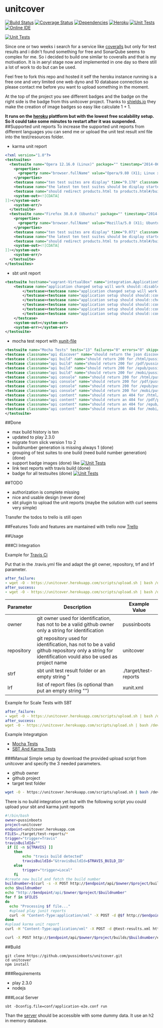 unitcover
=======
[![Build Status](https://travis-ci.org/pussinboots/unitcover.svg?branch=master)](https://travis-ci.org/pussinboots/unitcover)
[![Coverage Status](https://img.shields.io/coveralls/pussinboots/unitcover.svg)](https://coveralls.io/r/pussinboots/unitcover?branch=master)
[![Dependencies](https://david-dm.org/pussinboots/unitcover.png)](https://david-dm.org/pussinboots/unitcover)
[![Heroku](http://heroku-badge.heroku.com/?app=unitcover)](https://unitcover.herokuapp.com/)
[![Unit Tests](https://unitcover.herokuapp.com/api/pussinboots/unitcover/badge?ts=10)](https://unitcover.herokuapp.com/#/builds/pussinboots/unitcover/builds)
[![Online IDE](https://d2g7ua7d94r3fl.cloudfront.net/assets/images/da4d66c4.codio_logo.png)](https://codio.com/pussinboots/unitcover)

[![Unit Tests](http://unitcover.herokuapp.com/api/pussinboots/unitcover/testsuites/badge)](https://unitcover.herokuapp.com/#/builds/pussinboots/unitcover/builds)

Since one or two weeks i search for a service like [coveralls](https://coveralls.io) but only for test results and i didn't found something for free and
SonarQube seems to complex for me. So i decided to build one similar to coveralls and that is my motivation. It is in aeryl stage now and implemented in one day so there still a lot of work to do but can be used.

Feel free to fork this repo and hosted it self the heroku instance running is a free one and very limited one web dyno and 10 database connection so please contact me before you want to upload something in the moment. 

At the top of the project you see different badges and the badge on the right side is the badge from this unitcover project. Thanks to [shields.io](http://shields.io/) they make the creation of image badges so easy like calculate 1 + 1.

**It runs on the [heroku](https://www.heroku.com/) plattform but with the lowest free scalability setup. So it could take some minutes to restart after it was suspended.**
##Supported unit reports
To increase the supported unit reports from different languages you can send me or upload the unit test result xml file into the test/resources folder. 

* karma unit report
```xml
<?xml version="1.0"?>
<testsuites>
  <testsuite name="Opera 12.16.0 (Linux)" package="" timestamp="2014-06-18T18:38:51" id="0" hostname="vagrant-VirtualBox" tests="3" errors="0" failures="0" time="10.997">
    <properties>
      <property name="browser.fullName" value="Opera/9.80 (X11; Linux x86_64) Presto/2.12.388 Version/12.16"/>
    </properties>
    <testcase name="ten test suites are display" time="9.178" classname="Opera 12.16.0 (Linux).UnitCover build with eleven test suites"/>
    <testcase name="the latest ten test suites should be display started with the eleven test suite" time="1.103" classname="Opera 12.16.0 (Linux).UnitCover build with eleven test suites"/>
    <testcase name="should redirect products.html to products.html#/builds" time="0.716" classname="Opera 12.16.0 (Linux).UnitCover"/>
    <system-out><![CDATA[
]]></system-out>
    <system-err/>
  </testsuite>
  <testsuite name="Firefox 30.0.0 (Ubuntu)" package="" timestamp="2014-06-18T18:38:51" id="0" hostname="vagrant-VirtualBox" tests="3" errors="0" failures="0" time="10.684">
    <properties>
      <property name="browser.fullName" value="Mozilla/5.0 (X11; Ubuntu; Linux x86_64; rv:30.0) Gecko/20100101 Firefox/30.0"/>
    </properties>
    <testcase name="ten test suites are display" time="9.071" classname="Firefox 30.0.0 (Ubuntu).UnitCover build with eleven test suites"/>
    <testcase name="the latest ten test suites should be display started with the eleven test suite" time="1.149" classname="Firefox 30.0.0 (Ubuntu).UnitCover build with eleven test suites"/>
    <testcase name="should redirect products.html to products.html#/builds" time="0.464" classname="Firefox 30.0.0 (Ubuntu).UnitCover"/>
    <system-out><![CDATA[
]]></system-out>
    <system-err/>
  </testsuite>
</testsuites>
```
* sbt unit report
```xml
<testsuite hostname="vagrant-VirtualBox" name="integration.ApplicationSpec" tests="7" errors="0" failures="0" skipped="0" time="1.975">
	<testcase name="application changed setup will work should::disable db ssl" classname="integration.ApplicationSpec" time="0.066">
		</testcase><testcase name="application changed setup will work should::enable DB logging" classname="integration.ApplicationSpec" time="0.039">
		</testcase><testcase name="application setup should should::configured with custom keystore is enabled" classname="integration.ApplicationSpec" time="0.046">
		</testcase><testcase name="application setup should should::check reditect to products.html work" classname="integration.ApplicationSpec" time="1.469">
		</testcase><testcase name="application setup should should::configured to redirect all http request to https on heroku" classname="integration.ApplicationSpec" time="0.222">
		</testcase><testcase name="application setup should should::configured with custom truststore is enabled" classname="integration.ApplicationSpec" time="0.046">
		</testcase><testcase name="application setup should should::configured with DB logging deactivate" classname="integration.ApplicationSpec" time="0.078">
	</testcase>
	<system-out></system-out>
	<system-err></system-err>
</testsuite>
```
* mocha test report with [xunit-file](https://github.com/peerigon/xunit-file)
```xml
<testsuite name="Mocha Tests" tests="13" failures="0" errors="0" skipped="0" timestamp="Tue, 08 Jul 2014 12:52:49 GMT" time="119.755">
<testcase classname="api discover" name="should return the json discover response" time="0.022"/>
<testcase classname="api build" name="should return 200 for /html/pussinboots/book" time="22.718"/>
<testcase classname="api build" name="should return 200 for /pdf/pussinboots/book" time="10.208"/>
<testcase classname="api build" name="should return 200 for /epub/pussinboots/book" time="2.904"/>
<testcase classname="api build" name="should return 200 for /mobi/pussinboots/book" time="25.602"/>
<testcase classname="api console" name="should return 200 for /html/pussinboots/book" time="15.293"/>
<testcase classname="api console" name="should return 200 for /pdf/pussinboots/book" time="8.577"/>
<testcase classname="api console" name="should return 200 for /epub/pussinboots/book" time="2.821"/>
<testcase classname="api console" name="should return 200 for /mobi/pussinboots/book" time="31.266"/>
<testcase classname="api content" name="should return an 404 for /html/pussinboots/book" time="0.026"/>
<testcase classname="api content" name="should return an 404 for /pdf/pussinboots/book" time="0.014"/>
<testcase classname="api content" name="should return an 404 for /epub/pussinboots/book" time="0.016"/>
<testcase classname="api content" name="should return an 404 for /mobi/pussinboots/book" time="0.012"/>
</testsuite>
```

##Done
* max build history is ten
* updated to play 2.3.0
* migrate from slick version 1 to 2
* buildnumber generation is missing always 1 (done)
* grouping of test suites to one build (need build number generation) (done)
* support badge images (done) like [![Unit Tests](https://unitcover.herokuapp.com/api/pussinboots/unitcover/badge?ts=10)](https://unitcover.herokuapp.com/#/builds/pussinboots/unitcover/builds)
* link test reports with travis build (done)
* badge for all testsuites (done) [![Unit Tests](http://unitcover.herokuapp.com/api/pussinboots/unitcover/testsuites/badge)](https://unitcover.herokuapp.com/#/builds/pussinboots/unitcover/builds)

##TODO
* authorization is complete missing
* nice and usable design (never done)
* sbt plugin to upload the unit reports (maybe the solution with curl seems very simple)

Transfer the todos to trello is still open

##Features
Todo and features are mantained with trello now [Trello](https://trello.com/b/tPkEhbaY/unitcover)


##Usage

###CI Integration

Example for [Travis Ci](https://travis-ci.org/)

Put that in the .travis.yml file and adapt the git owner, repository, trf and lrf parameter. 
```yaml
after_failure:
- wget -O - https://unitcover.herokuapp.com/scripts/upload.sh | bash /dev/stdin <owner> <repository> <strf> <lrf>
after_success:
- wget -O - https://unitcover.herokuapp.com/scripts/upload.sh | bash /dev/stdin <owner> <repository> <strf> <lrf>
```

Parameter | Description | Example Value 
--- | --- | ---
owner | git owner used for identification, has not to be a valid github owner only a string for identification | pussinboots
repository | git repository used for identification, has not to be a valid github repository only a string for identification vould also be used as project name| unitcover
strf | sbt unit test result folder or an empty string " | ./target/test-reports
lrf | list of report files (is optional than put an empty string "") | xunit.xml

Example for Scale Tests with SBT
```yaml
after_failure:
- wget -O - https://unitcover.herokuapp.com/scripts/upload.sh | bash /dev/stdin pussinboots unitcover ./target/test-reports/ ""
after_success:
wget -O - https://unitcover.herokuapp.com/scripts/upload.sh | bash /dev/stdin pussinboots unitcover ./target/test-reports/ ""
```

Example Integratgion
* [Mocha Tests](https://github.com/pussinboots/heroku-softcover/blob/master/.travis.yml )
* [SBT And Karma Tests](https://github.com/pussinboots/unitcover/blob/master/.travis.yml)

###Manual
Simple setup by download the provided upload script from unitcover and specify the 3 needed parameters.
* github owner
* github project
* target test folder

```bash
wget -O - https://unitcover.herokuapp.com/scripts/upload.sh | bash /dev/stdin pussinboots unitcover ./target/test-reports/
```

There is no build integration yet but with the following script you could upload your sbt and karma junit reports
```bash
#!/bin/bash
owner=pussinboots
project=unitcover
endpoint=unitcover.herokuapp.com
FILES=./target/test-reports/*
trigger="trigger=Travis"
travisBuildId=""
 if [[ -n ${TRAVIS} ]]
    then
        echo "travis build detected"
        travisBuildId="&travisBuildId=$TRAVIS_BUILD_ID"
    else
        trigger="trigger=Local"
    fi
#create new build and fetch the build number
buildnumber=$(curl -s -X POST http://$endpoint/api/$owner/$project/builds?$trigger$travisBuildId | sed -E 's/.*"buildNumber":([0-9]*).*/\1/')
echo $buildnumber
echo "http://$endpoint/api/$owner/$project/$buildnumber"
for f in $FILES
do
  echo "Processing $f file..."
  #upload play junit reports
  curl -H "Content-Type:application/xml" -X POST -d @$f http://$endpoint/api/$owner/$project/$buildnumber
done
#upload karma unit report
curl -H "Content-Type:application/xml" -X POST -d @test-results.xml http://$endpoint/api/$owner/$project/$buildnumber

curl -X POST http://$endpoint/api/$owner/$project/builds/$buildnumber/end
```
##Build

```
git clone https://github.com/pussinboots/unitcover.git
cd unitcover
npm install
```

###Requirements
* play 2.3.0
* nodejs

###Local Server
```
sbt -Dconfig.file=conf/application-e2e.conf run
```
Than the [server](http://localhost:9000/#/builds/) should be accessible with some dummy data. It use an h2 in memory database.

###
